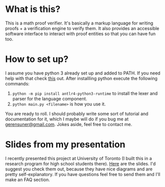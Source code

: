 # What is this?
This is a math proof verifier. It's basically a markup language for writing proofs + a verification engine to verify them. 
It also provides an accessible software interface to interact with proof entities so that you can have fun too.
# How to set up?
I assume you have python 3 already set up and added to PATH. 
If you need help with that check [this](https://realpython.com/installing-python/) out.
After installling python execute the following commands:
1. `python -m pip install antlr4-python3-runtime` to install the lexer and parser for the language component.
2. `python main.py <filename>` is how you use it. 

You are ready to roll. I should probably write some sort of tutorial and documentation for it, 
which I maybe will do if you bug me at gerensuner@gmail.com. Jokes aside, feel free to contact me.

# Slides from my presentation

I recently presented this project at University of Toronto (I built this in a research program for high school students there). 
[Here](https://drive.google.com/file/d/1rRDJj6PKxu2Rz5MJi_4_rcJZVpLDzG-m/view?usp=sharing) are the slides.
I'd suggest you check them out, because they have nice diagrams 
and are pretty self-explanatory. If you have questions feel free to send them and I'll make an FAQ section.
